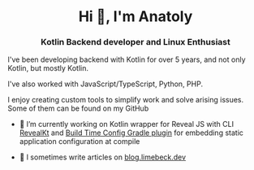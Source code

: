 <h1 align="center">Hi 👋, I'm Anatoly</h1>
<h3 align="center">Kotlin Backend developer and Linux Enthusiast</h3>

I've been developing backend with Kotlin for over 5 years, and not only Kotlin, but mostly Kotlin.

I've also worked with JavaScript/TypeScript, Python, PHP.

I enjoy creating custom tools to simplify work and solve arising issues. Some of them can be found on my GitHub

- 🔭 I’m currently working on Kotlin wrapper for Reveal JS with CLI [RevealKt](https://github.com/LimeBeck/reveal-kt) and [Build Time Config Gradle plugin](https://github.com/LimeBeck/build-time-config) for embedding static application configuration at compile 

- 📝 I sometimes write articles on [blog.limebeck.dev](https://blog.limebeck.dev)
